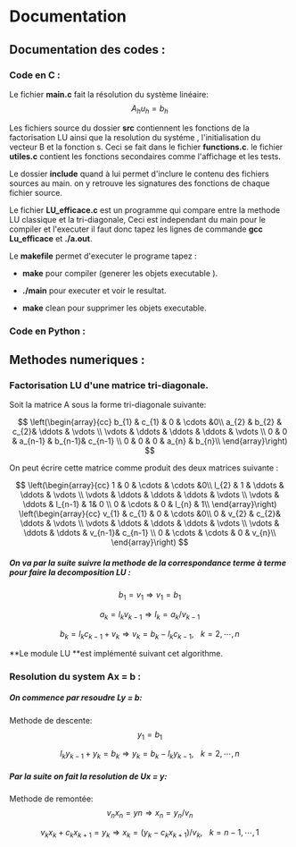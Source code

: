 # Documentation 
## Documentation des codes :
### Code en C :
Le fichier **main.c** fait la résolution du système linéaire: $$A_{h} u_{h} = b_{h}$$

Les fichiers source du dossier **src** contiennent les fonctions de la factorisation LU ainsi que la resolution du systéme , l'initialisation du vecteur B et la fonction s.
Ceci se fait dans le fichier **functions.c**. le fichier **utiles.c** contient les fonctions secondaires comme l'affichage et les tests.

Le dossier **include** quand à lui permet d'inclure le contenu des fichiers sources au main. on y retrouve les signatures des fonctions de chaque fichier source.

Le fichier **LU_efficace.c** est un programme qui compare entre la methode LU classique et la tri-diagonale, Ceci est independant du main pour le compiler et l'executer il faut donc tapez les lignes de commande **gcc Lu_efficace** et **./a.out**.

Le **makefile** permet d'executer le programe tapez :
- **make** pour compiler (generer les objets executable ).
+ **./main** pour executer et voir le resultat.
* **make** clean pour supprimer les objets executable.


### Code en Python :
## Methodes numeriques :
### Factorisation LU d'une matrice tri-diagonale.

Soit la matrice A sous la forme tri-diagonale suivante:

$$
\left(\begin{array}{cc} 
b_{1} & c_{1} & 0 & \cdots &0\\ 
a_{2} & b_{2} & c_{2}& \ddots & \vdots \\ 
\vdots  & \ddots  & \ddots  & \ddots & \vdots   \\
0 & 0 & a_{n-1} & b_{n-1}& c_{n-1} \\ 
0 & 0 & 0 & a_{n} & b_{n}\\ 
\end{array}\right)
$$ 

On peut écrire cette matrice comme produit des deux matrices suivante :

$$
\left(\begin{array}{cc} 
1 & 0 & \cdots & \cdots &0\\ 
l_{2} & 1 & \ddots & \ddots & \vdots \\ 
\vdots  & \ddots  & \ddots  & \ddots & \vdots   \\
\vdots & \ddots & l_{n-1} & 1& 0 \\ 
0 & \cdots & 0 & l_{n} & 1\\ 
\end{array}\right)
\left(\begin{array}{cc} 
v_{1} & c_{1} & 0 & \cdots &0\\ 
0 & v_{2} & c_{2}& \ddots & \vdots \\ 
\vdots  & \ddots  & \ddots  & \ddots & \vdots   \\
\vdots & \ddots & \ddots & v_{n-1}& c_{n-1} \\ 
0 & \cdots & \cdots & 0 & v_{n}\\ 
\end{array}\right)
$$ 
##### On va par la suite suivre la methode de la correspondance terme à terme pour faire la decomposition LU :

$$b_{1}=v_{1} \Rightarrow v_{1} = b_{1} $$

$$a_{k}= l_{k} v_{k−1} \Rightarrow l_{k} = a_{k}/v_{k−1}$$

$$b_{k} = l_{k} c_{k−1} + v_{k} \Rightarrow v_{k} = b_{k} − l_{k} c_{k−1}, \hspace{10pt} k = 2,\cdots, n $$

**Le module LU **est implémenté suivant cet algorithme.

### Resolution du system Ax = b :
##### On commence par resoudre Ly = b:
Methode de descente:
$$y_{1} = b_{1}$$

$$l_{k} y_{k−1} + y_{k} = b_{k} \Rightarrow  y_{k} = b_{k} − l_{k} y_{k−1}, \hspace{10pt} k = 2, \cdots, n$$

##### Par la suite on fait la resolution de Ux = y:
Methode de remontée:
$$v_{n}x_{n} = yn \Rightarrow x_{n} = y_{n} / v_{n} $$

$$v_{k}x_{k} + c_{k}x_{k+1} = y_{k} \Rightarrow x_{k} = (y_{k} − c_{k}x_{k+1})/v_{k}, \hspace{10pt} k = n − 1,\cdots , 1$$

